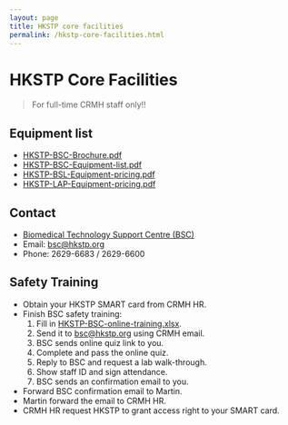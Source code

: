 ```yaml
---
layout: page
title: HKSTP core facilities
permalink: /hkstp-core-facilities.html
---
```


# HKSTP Core Facilities

> For full-time CRMH staff only!!

## Equipment list
- [HKSTP-BSC-Brochure.pdf](/files/HKSTP-BSC-Brochure.pdf)
- [HKSTP-BSC-Equipment-list.pdf](/files/HKSTP-BSC-Equipment-list.pdf)
- [HKSTP-BSL-Equipment-pricing.pdf](/files/HKSTP-BSL-Equipment-pricing.pdf)
- [HKSTP-LAP-Equipment-pricing.pdf](/files/HKSTP-LAP-Equipment-pricing.pdf)

## Contact
- [Biomedical Technology Support Centre (BSC)](https://www.hkstp.org/zh-hk/what-we-offer/infrastructure/biomedical-technology-support-centre/)
- Email: [bsc@hkstp.org](mailto:bsc@hkstp.org)
- Phone: 2629-6683 / 2629-6600

## Safety Training
- Obtain your HKSTP SMART card from CRMH HR.
- Finish BSC safety training:
  1. Fill in [HKSTP-BSC-online-training.xlsx](/files/HKSTP-BSC-online-training.xlsx).
  2. Send it to bsc@hkstp.org using CRMH email.
  3. BSC sends online quiz link to you.
  4. Complete and pass the online quiz.
  5. Reply to BSC and request a lab walk-through.
  6. Show staff ID and sign attendance.
  7. BSC sends an confirmation email to you.
- Forward BSC confirmation email to Martin.
- Martin forward the email to CRMH HR.
- CRMH HR request HKSTP to grant access right to your SMART card.

